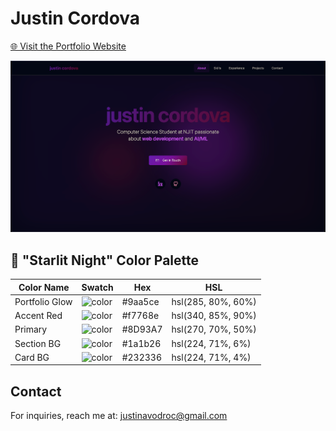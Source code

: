 # Justin Cordova

<a href="https://justincordova.vercel.app/" target="_blank" rel="noopener noreferrer">🌐 Visit the Portfolio Website</a>

![Site Preview](public/preview.png)

## 🎨 "Starlit Night" Color Palette

| Color Name     | Swatch                                                | Hex     | HSL                |
| -------------- | ----------------------------------------------------- | ------- | ------------------ |
| Portfolio Glow | ![color](https://singlecolorimage.com/get/9aa5ce/10x10) | #9aa5ce | hsl(285, 80%, 60%) |
| Accent Red     | ![color](https://singlecolorimage.com/get/f7768e/10x10) | #f7768e | hsl(340, 85%, 90%) |
| Primary        | ![color](https://singlecolorimage.com/get/8D93A7/10x10) | #8D93A7 | hsl(270, 70%, 50%) |
| Section BG     | ![color](https://singlecolorimage.com/get/1a1b26/10x10) | #1a1b26 | hsl(224, 71%, 6%)  |
| Card BG        | ![color](https://singlecolorimage.com/get/232336/10x10) | #232336 | hsl(224, 71%, 4%)  |

## Contact

For inquiries, reach me at: [justinavodroc@gmail.com](mailto:justinavodroc@gmail.com)
